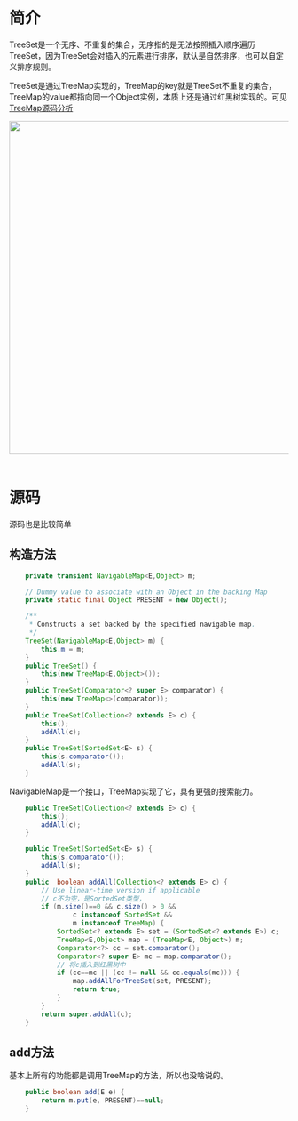 # 简介

TreeSet是一个无序、不重复的集合，无序指的是无法按照插入顺序遍历TreeSet，因为TreeSet会对插入的元素进行排序，默认是自然排序，也可以自定义排序规则。

TreeSet是通过TreeMap实现的，TreeMap的key就是TreeSet不重复的集合，TreeMap的value都指向同一个Object实例，本质上还是通过红黑树实现的。可见[TreeMap源码分析](https://wardseptember.gitee.io/mynotes/#/docs/Java%E9%9B%86%E5%90%88%E5%8C%85/TreeMap%E6%BA%90%E7%A0%81%E5%88%86%E6%9E%90)

<div align="center"> <img src="https://gitee.com/wardseptember/images/raw/master/imgs/20201206210941.png" width="600"/> </div><br>

# 源码

源码也是比较简单

## 构造方法

```java
    private transient NavigableMap<E,Object> m;

    // Dummy value to associate with an Object in the backing Map
    private static final Object PRESENT = new Object();

    /**
     * Constructs a set backed by the specified navigable map.
     */
    TreeSet(NavigableMap<E,Object> m) {
        this.m = m;
    }
    public TreeSet() {
        this(new TreeMap<E,Object>());
    }
    public TreeSet(Comparator<? super E> comparator) {
        this(new TreeMap<>(comparator));
    }
    public TreeSet(Collection<? extends E> c) {
        this();
        addAll(c);
    }
    public TreeSet(SortedSet<E> s) {
        this(s.comparator());
        addAll(s);
    }
```

NavigableMap是一个接口，TreeMap实现了它，具有更强的搜索能力。

```java
    public TreeSet(Collection<? extends E> c) {
        this();
        addAll(c);
    }

    public TreeSet(SortedSet<E> s) {
        this(s.comparator());
        addAll(s);
    }
    public  boolean addAll(Collection<? extends E> c) {
        // Use linear-time version if applicable
        // c不为空，是SortedSet类型，
        if (m.size()==0 && c.size() > 0 &&
                c instanceof SortedSet &&
                m instanceof TreeMap) {
            SortedSet<? extends E> set = (SortedSet<? extends E>) c;
            TreeMap<E,Object> map = (TreeMap<E, Object>) m;
            Comparator<?> cc = set.comparator();
            Comparator<? super E> mc = map.comparator();
            // 将c插入到红黑树中
            if (cc==mc || (cc != null && cc.equals(mc))) {
                map.addAllForTreeSet(set, PRESENT);
                return true;
            }
        }
        return super.addAll(c);
    }
```

## add方法

基本上所有的功能都是调用TreeMap的方法，所以也没啥说的。

```java
    public boolean add(E e) {
        return m.put(e, PRESENT)==null;
    }
```

